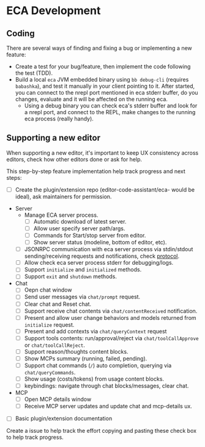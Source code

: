 # ECA Development

## Coding 

There are several ways of finding and fixing a bug or implementing a new feature:

- Create a test for your bug/feature, then implement the code following the test (TDD).
- Build a local `eca` JVM embedded binary using `bb debug-cli` (requires `babashka`), and test it manually in your client pointing to it. After started, you can connect to the nrepl port mentioned in eca stderr buffer, do you changes, evaluate and it will be affected on the running eca.
  - Using a debug binary you can check eca's stderr buffer and look for a nrepl port, and connect to the REPL, make changes to the running eca process (really handy).

## Supporting a new editor

When supporting a new editor, it's important to keep UX consistency across editors, check how other editors done or ask for help.

This step-by-step feature implementation help track progress and next steps:

- [ ] Create the plugin/extension repo (editor-code-assistant/eca-<editor> would be ideal), ask maintainers for permission.
- Server
  - Manage ECA server process.
    - [ ] Automatic download of latest server.
    - [ ] Allow user specify server path/args.
    - [ ] Commands for Start/stop server from editor.
    - [ ] Show server status (modeline, bottom of editor, etc).
  - [ ] JSONRPC communication with eca server process via stdin/stdout sending/receiving requests and notifications, check [protocol](./protocol.md).
  - [ ] Allow check eca server process stderr for debugging/logs.
  - [ ] Support `initialize` and `initialized` methods.
  - [ ] Support `exit` and `shutdown` methods.
- Chat
  - [ ] Oepn chat window
  - [ ] Send user messages via `chat/prompt` request.
  - [ ] Clear chat and Reset chat.
  - [ ] Support receive chat contents via `chat/contentReceived` notification.
  - [ ] Present and allow user change behaviors and models returned from `initialize` request.
  - [ ] Present and add contexts via `chat/queryContext` request
  - [ ] Support tools contents: run/approval/reject via `chat/toolCallApprove` or `chat/toolCallReject`.
  - [ ] Support reason/thoughts content blocks.
  - [ ] Show MCPs summary (running, failed, pending).
  - [ ] Support chat commands (`/`) auto completion, querying via `chat/queryCommands`.
  - [ ] Show usage (costs/tokens) from usage content blocks.
  - [ ] keybindings: navigate through chat blocks/messages, clear chat.
- MCP
  - [ ] Open MCP details window
  - [ ] Receive MCP server updates and update chat and mcp-details ux.
- [ ] Basic plugin/extension documentation

Create a issue to help track the effort copying and pasting these check box to help track progress.

